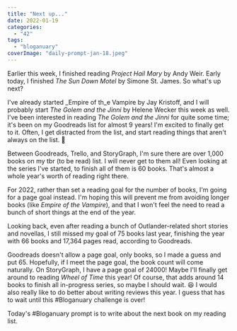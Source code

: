 ```yaml
---
title: "Next up..."
date: 2022-01-19
categories: 
  - "42"
tags: 
  - "bloganuary"
coverImage: "daily-prompt-jan-18.jpeg"
---
```


Earlier this week, I finished reading _Project Hail Mary_ by Andy Weir. Early today, I finished _The Sun Down Motel_ by Simone St. James. So what's up next?

I've already started _Empire of th_e Vampire by Jay Kristoff, and I will probably start _The Golem and the Jinni_ by Helene Wecker this week as well. I've been interested in reading _The Golem and the Jinni_ for quite some time; it's been on my Goodreads list for almost 9 years! I'm excited to finally get to it. Often, I get distracted from the list, and start reading things that aren't always on the list. 🧐

Between Goodreads, Trello, and StoryGraph, I'm sure there are over 1,000 books on my tbr (to be read) list. I will never get to them all! Even looking at the series I've started, to finish all of them is 60 books. That's almost a whole year's worth of reading right there.

For 2022, rather than set a reading goal for the number of books, I'm going for a page goal instead. I'm hoping this will prevent me from avoiding longer books (like _Empire of the Vampire_), and that I won't feel the need to read a bunch of short things at the end of the year.

Looking back, even after reading a bunch of Outlander-related short stories and novellas, I still missed my goal of 75 books last year, finishing the year with 66 books and 17,364 pages read, according to Goodreads.

Goodreads doesn't allow a page goal, only books, so I made a guess and put 65. Hopefully, if I meet the page goal, the book count will come naturally. On StoryGraph, I have a page goal of 24000! Maybe I'll finally get around to reading _Wheel of Time_ this year! Of course, that adds around 14 books to finish all in-progress series, so maybe I should wait. 😆 I would also really like to do better about writing reviews this year. I guess that has to wait until this #Bloganuary challenge is over!

Today's #Bloganuary prompt is to write about the next book on my reading list.
